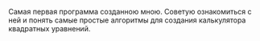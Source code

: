 Самая первая программа созданною мною. Советую ознакомиться с ней и понять самые простые алгоритмы для создания калькулятора квадратных уравнений. 
